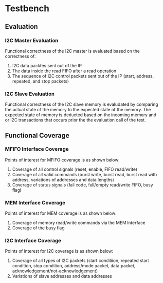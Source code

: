 # Testbench

## Evaluation

### I2C Master Evaluation

Functional correctness of the I2C master is evaluated based on the correctness of:
1. I2C data packtes sent out of the IP
2. The data inside the read FIFO after a read operation
3. The sequence of I2C control packets sent out of the IP (start, address, repeated, and stop packets)

### I2C Slave Evaluation

Functional correctness of the I2C slave memory is evaludated by comparing the actual state of the memory to the expected state of the memory. The expected state of memory is deducted based on the incoming memory and or I2C transactions that occurs prior the the evaluation call of the test.

## Functional Coverage

### MFIFO Interface Coverage

Points of interest for MFIFO coverage is as shown below:
1. Coverage of all control signals (reset, enable, FIFO read/write)
2. Coverage of all valid commands (burst write, burst read, burst read with address, variations of addresses and data lengths)
3. Coverage of status signals (fail code, full/empty read/write FIFO, busy flag)

### MEM Interface Coverage

Points of interest for MEM coverage is as shown below:
1. Coverage of memory read/write commands via the MEM Interface
2. Coverage of the busy flag

### I2C Interface Coverage

Points of interest for I2C coverage is as shown below:
1. Coverage of all types of I2C packets (start conditiion, repeated start condition, stop condition, address/mode packet, data packet, acknowledgement/not-acknowledgement)
2. Variations of slave addresses and data addresses